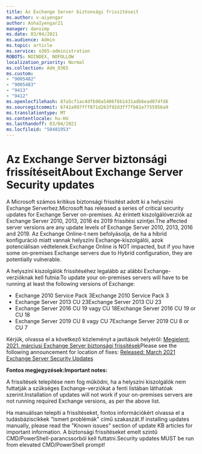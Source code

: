 ```yaml
---
title: Az Exchange Server biztonsági frissítéseit
ms.author: v-aiyengar
author: AshaIyengar21
manager: dansimp
ms.date: 03/04/2021
ms.audience: Admin
ms.topic: article
ms.service: o365-administration
ROBOTS: NOINDEX, NOFOLLOW
localization_priority: Normal
ms.collection: Adm_O365
ms.custom:
- "9005482"
- "9005483"
- "9413"
- "9412"
ms.openlocfilehash: 87a5cf1ac4dfb96a5406f6b1431adb6ead074fd6
ms.sourcegitcommit: 6741a997fff871d263f92d3ff7fb61e7755956a9
ms.translationtype: MT
ms.contentlocale: hu-HU
ms.lasthandoff: 03/04/2021
ms.locfileid: "50481953"
---
```

# <a name="about-exchange-server-security-updates"></a><span data-ttu-id="6155e-102">Az Exchange Server biztonsági frissítéseit</span><span class="sxs-lookup"><span data-stu-id="6155e-102">About Exchange Server Security updates</span></span>

<span data-ttu-id="6155e-103">A Microsoft számos kritikus biztonsági frissítést adott ki a helyszíni Exchange Serverhez.</span><span class="sxs-lookup"><span data-stu-id="6155e-103">Microsoft has released a series of critical security updates for Exchange Server on-premises.</span></span> <span data-ttu-id="6155e-104">Az érintett kiszolgálóverziók az Exchange Server 2010, 2013, 2016 és 2019 frissítési szintjei.</span><span class="sxs-lookup"><span data-stu-id="6155e-104">The affected server versions are any update levels of Exchange Server 2010, 2013, 2016 and 2019.</span></span> <span data-ttu-id="6155e-105">Az Exchange Online-t nem befolyásolja, de ha a hibrid konfiguráció miatt vannak helyszíni Exchange-kiszolgálói, azok potenciálisan védtelenek.</span><span class="sxs-lookup"><span data-stu-id="6155e-105">Exchange Online is NOT impacted, but if you have some on-premises Exchange servers due to Hybrid configuration, they are potentially vulnerable.</span></span>

<span data-ttu-id="6155e-106">A helyszíni kiszolgálók frissítéséhez legalább az alábbi Exchange-verzióknak kell futnia:</span><span class="sxs-lookup"><span data-stu-id="6155e-106">To update your on-premises servers will have to be running at least the following versions of Exchange:</span></span>

- <span data-ttu-id="6155e-107">Exchange 2010 Service Pack 3</span><span class="sxs-lookup"><span data-stu-id="6155e-107">Exchange 2010 Service Pack 3</span></span>
- <span data-ttu-id="6155e-108">Exchange Server 2013 CU 23</span><span class="sxs-lookup"><span data-stu-id="6155e-108">Exchange Server 2013 CU 23</span></span>
- <span data-ttu-id="6155e-109">Exchange Server 2016 CU 19 vagy CU 18</span><span class="sxs-lookup"><span data-stu-id="6155e-109">Exchange Server 2016 CU 19 or CU 18</span></span>
- <span data-ttu-id="6155e-110">Exchange Server 2019 CU 8 vagy CU 7</span><span class="sxs-lookup"><span data-stu-id="6155e-110">Exchange Server 2019 CU 8 or CU 7</span></span>

<span data-ttu-id="6155e-111">Kérjük, olvassa el a következő közleményt a javítások helyéről: [Megjelent: 2021. márciusi Exchange Server biztonsági frissítések](https://techcommunity.microsoft.com/t5/exchange-team-blog/released-march-2021-exchange-server-security-updates/ba-p/2175901)</span><span class="sxs-lookup"><span data-stu-id="6155e-111">Please see the following announcement for location of fixes: [Released: March 2021 Exchange Server Security Updates](https://techcommunity.microsoft.com/t5/exchange-team-blog/released-march-2021-exchange-server-security-updates/ba-p/2175901)</span></span>

<span data-ttu-id="6155e-112">**Fontos megjegyzések:**</span><span class="sxs-lookup"><span data-stu-id="6155e-112">**Important notes:**</span></span>

<span data-ttu-id="6155e-113">A frissítések telepítése nem fog működni, ha a helyszíni kiszolgálók nem futtatják a szükséges Exchange-verziókat a fenti listában láthatóak szerint.</span><span class="sxs-lookup"><span data-stu-id="6155e-113">Installation of updates will not work if your on-premises servers are not running required Exchange versions, as per the above list.</span></span>

<span data-ttu-id="6155e-114">Ha manuálisan telepíti a frissítéseket, fontos információkért olvassa el a tudásbáziscikkek "Ismert problémák" című szakaszát.</span><span class="sxs-lookup"><span data-stu-id="6155e-114">If installing updates manually, please read the "Known issues" section of update KB articles for important information.</span></span> <span data-ttu-id="6155e-115">A biztonsági frissítéseket emelt szintű CMD/PowerShell-parancssorból kell futtatni.</span><span class="sxs-lookup"><span data-stu-id="6155e-115">Security updates MUST be run from elevated CMD/PowerShell prompt!</span></span>

